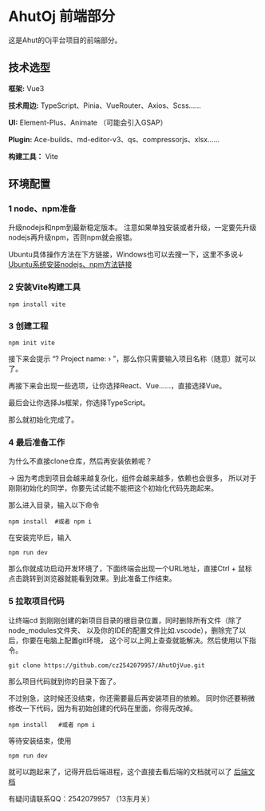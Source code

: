 
# AhutOj 前端部分

这是Ahut的Oj平台项目的前端部分。


## 技术选型

**框架:** Vue3

**技术周边:** TypeScript、Pinia、VueRouter、Axios、Scss……

**UI:** Element-Plus、Animate （可能会引入GSAP）

**Plugin:** Ace-builds、md-editor-v3、qs、compressorjs、xlsx……

**构建工具：** Vite


## 环境配置
### 1 node、npm准备
升级nodejs和npm到最新稳定版本。
注意如果单独安装或者升级，一定要先升级nodejs再升级npm，否则npm就会报错。

Ubuntu具体操作方法在下方链接，Windows也可以去搜一下，这里不多说↓  
[Ubuntu系统安装nodejs、npm方法链接](https://blog.csdn.net/Elford/article/details/123337667)

### 2 安装Vite构建工具
```command
npm install vite
```

### 3 创建工程
```command
npm init vite 
```
接下来会提示 “? Project name: › ”，那么你只需要输入项目名称（随意）就可以了。

再接下来会出现一些选项，让你选择React、Vue……，直接选择Vue。

最后会让你选择Js框架，你选择TypeScript。

那么就初始化完成了。

### 4 最后准备工作
为什么不直接clone仓库，然后再安装依赖呢？

-> 因为考虑到项目会越来越复杂化，组件会越来越多，依赖也会很多，
所以对于刚刚初始化的同学，你要先试试能不能把这个初始化代码先跑起来。

那么进入目录，输入以下命令
```
npm install  #或者 npm i
```

在安装完毕后，输入
```
npm run dev
```

那么你就成功启动开发环境了，下面终端会出现一个URL地址，直接Ctrl + 鼠标
点击跳转到浏览器就能看到效果。到此准备工作结束。

### 5 拉取项目代码
让终端cd 到刚刚创建的新项目目录的根目录位置，同时删除所有文件（除了node_modules文件夹、
以及你的IDE的配置文件比如.vscode），删除完了以后，你要在电脑上配置git环境，
这个可以上网上查查就能解决。然后使用以下指令。
```
git clone https://github.com/cz2542079957/AhutOjVue.git
```

那么项目代码就到你的目录下面了。

不过别急，这时候还没结束，你还需要最后再安装项目的依赖。
同时你还要稍微修改一下代码，因为有初始创建的代码在里面，你得先改掉。
```
npm install   #或者 npm i
```
等待安装结束，使用
```
npm run dev
```
就可以跑起来了，记得开启后端进程，这个直接去看后端的文档就可以了
[后端文档](https://gitee.com/practice-platform_a2571717957/ahut-onlinjudge-a.git)

有疑问请联系QQ：2542079957 （13东月关）